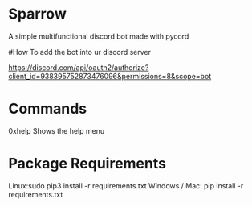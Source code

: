 # Sparrow
A simple multifunctional discord bot made with pycord

#How To add the bot into ur discord server

https://discord.com/api/oauth2/authorize?client_id=938395752873476096&permissions=8&scope=bot

# Commands

0xhelp
Shows the help menu

# Package Requirements
Linux:sudo pip3 install -r requirements.txt
Windows / Mac: pip install -r requirements.txt
  
  
  

